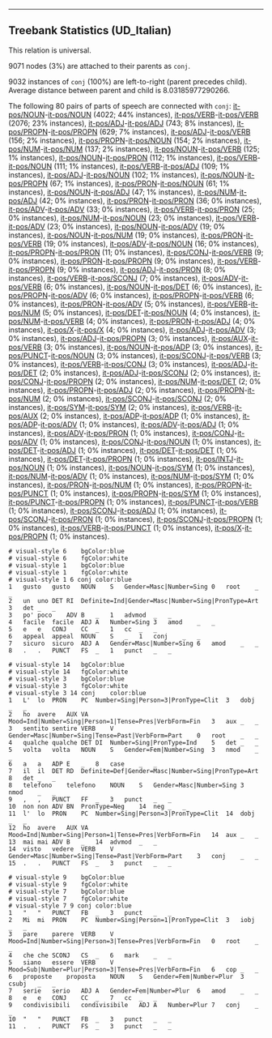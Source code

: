 

--------------------------------------------------------------------------------

## Treebank Statistics (UD_Italian)

This relation is universal.

9071 nodes (3%) are attached to their parents as `conj`.

9032 instances of `conj` (100%) are left-to-right (parent precedes child).
Average distance between parent and child is 8.03185977290266.

The following 80 pairs of parts of speech are connected with `conj`: [it-pos/NOUN]()-[it-pos/NOUN]() (4022; 44% instances), [it-pos/VERB]()-[it-pos/VERB]() (2076; 23% instances), [it-pos/ADJ]()-[it-pos/ADJ]() (743; 8% instances), [it-pos/PROPN]()-[it-pos/PROPN]() (629; 7% instances), [it-pos/ADJ]()-[it-pos/VERB]() (156; 2% instances), [it-pos/PROPN]()-[it-pos/NOUN]() (154; 2% instances), [it-pos/NUM]()-[it-pos/NUM]() (137; 2% instances), [it-pos/NOUN]()-[it-pos/VERB]() (125; 1% instances), [it-pos/NOUN]()-[it-pos/PRON]() (112; 1% instances), [it-pos/VERB]()-[it-pos/NOUN]() (111; 1% instances), [it-pos/VERB]()-[it-pos/ADJ]() (109; 1% instances), [it-pos/ADJ]()-[it-pos/NOUN]() (102; 1% instances), [it-pos/NOUN]()-[it-pos/PROPN]() (67; 1% instances), [it-pos/PRON]()-[it-pos/NOUN]() (61; 1% instances), [it-pos/NOUN]()-[it-pos/ADJ]() (47; 1% instances), [it-pos/NUM]()-[it-pos/ADJ]() (42; 0% instances), [it-pos/PRON]()-[it-pos/PRON]() (36; 0% instances), [it-pos/ADV]()-[it-pos/ADV]() (33; 0% instances), [it-pos/VERB]()-[it-pos/PRON]() (25; 0% instances), [it-pos/NUM]()-[it-pos/NOUN]() (23; 0% instances), [it-pos/VERB]()-[it-pos/ADV]() (23; 0% instances), [it-pos/NOUN]()-[it-pos/ADV]() (19; 0% instances), [it-pos/NOUN]()-[it-pos/NUM]() (19; 0% instances), [it-pos/PRON]()-[it-pos/VERB]() (19; 0% instances), [it-pos/ADV]()-[it-pos/NOUN]() (16; 0% instances), [it-pos/PROPN]()-[it-pos/PRON]() (11; 0% instances), [it-pos/CONJ]()-[it-pos/VERB]() (9; 0% instances), [it-pos/PRON]()-[it-pos/PROPN]() (9; 0% instances), [it-pos/VERB]()-[it-pos/PROPN]() (9; 0% instances), [it-pos/ADJ]()-[it-pos/PRON]() (8; 0% instances), [it-pos/VERB]()-[it-pos/SCONJ]() (7; 0% instances), [it-pos/ADV]()-[it-pos/VERB]() (6; 0% instances), [it-pos/NOUN]()-[it-pos/DET]() (6; 0% instances), [it-pos/PROPN]()-[it-pos/ADV]() (6; 0% instances), [it-pos/PROPN]()-[it-pos/VERB]() (6; 0% instances), [it-pos/PRON]()-[it-pos/ADV]() (5; 0% instances), [it-pos/VERB]()-[it-pos/NUM]() (5; 0% instances), [it-pos/DET]()-[it-pos/NOUN]() (4; 0% instances), [it-pos/NUM]()-[it-pos/VERB]() (4; 0% instances), [it-pos/PRON]()-[it-pos/ADJ]() (4; 0% instances), [it-pos/X]()-[it-pos/X]() (4; 0% instances), [it-pos/ADJ]()-[it-pos/ADV]() (3; 0% instances), [it-pos/ADJ]()-[it-pos/PROPN]() (3; 0% instances), [it-pos/AUX]()-[it-pos/VERB]() (3; 0% instances), [it-pos/NOUN]()-[it-pos/ADP]() (3; 0% instances), [it-pos/PUNCT]()-[it-pos/NOUN]() (3; 0% instances), [it-pos/SCONJ]()-[it-pos/VERB]() (3; 0% instances), [it-pos/VERB]()-[it-pos/CONJ]() (3; 0% instances), [it-pos/ADJ]()-[it-pos/DET]() (2; 0% instances), [it-pos/ADJ]()-[it-pos/SCONJ]() (2; 0% instances), [it-pos/CONJ]()-[it-pos/PROPN]() (2; 0% instances), [it-pos/NUM]()-[it-pos/DET]() (2; 0% instances), [it-pos/PROPN]()-[it-pos/ADJ]() (2; 0% instances), [it-pos/PROPN]()-[it-pos/NUM]() (2; 0% instances), [it-pos/SCONJ]()-[it-pos/SCONJ]() (2; 0% instances), [it-pos/SYM]()-[it-pos/SYM]() (2; 0% instances), [it-pos/VERB]()-[it-pos/AUX]() (2; 0% instances), [it-pos/ADP]()-[it-pos/ADP]() (1; 0% instances), [it-pos/ADP]()-[it-pos/ADV]() (1; 0% instances), [it-pos/ADV]()-[it-pos/ADJ]() (1; 0% instances), [it-pos/ADV]()-[it-pos/PRON]() (1; 0% instances), [it-pos/CONJ]()-[it-pos/ADV]() (1; 0% instances), [it-pos/CONJ]()-[it-pos/NOUN]() (1; 0% instances), [it-pos/DET]()-[it-pos/ADJ]() (1; 0% instances), [it-pos/DET]()-[it-pos/DET]() (1; 0% instances), [it-pos/DET]()-[it-pos/PROPN]() (1; 0% instances), [it-pos/INTJ]()-[it-pos/NOUN]() (1; 0% instances), [it-pos/NOUN]()-[it-pos/SYM]() (1; 0% instances), [it-pos/NUM]()-[it-pos/ADV]() (1; 0% instances), [it-pos/NUM]()-[it-pos/SYM]() (1; 0% instances), [it-pos/PRON]()-[it-pos/NUM]() (1; 0% instances), [it-pos/PROPN]()-[it-pos/PUNCT]() (1; 0% instances), [it-pos/PROPN]()-[it-pos/SYM]() (1; 0% instances), [it-pos/PUNCT]()-[it-pos/PROPN]() (1; 0% instances), [it-pos/PUNCT]()-[it-pos/VERB]() (1; 0% instances), [it-pos/SCONJ]()-[it-pos/ADJ]() (1; 0% instances), [it-pos/SCONJ]()-[it-pos/PRON]() (1; 0% instances), [it-pos/SCONJ]()-[it-pos/PROPN]() (1; 0% instances), [it-pos/VERB]()-[it-pos/PUNCT]() (1; 0% instances), [it-pos/X]()-[it-pos/PROPN]() (1; 0% instances).


~~~ conllu
# visual-style 6	bgColor:blue
# visual-style 6	fgColor:white
# visual-style 1	bgColor:blue
# visual-style 1	fgColor:white
# visual-style 1 6 conj	color:blue
1	gusto	gusto	NOUN	S	Gender=Masc|Number=Sing	0	root	_	_
2	un	uno	DET	RI	Definite=Ind|Gender=Masc|Number=Sing|PronType=Art	3	det	_	_
3	po'	poco	ADV	B	_	1	advmod	_	_
4	facile	facile	ADJ	A	Number=Sing	3	amod	_	_
5	e	e	CONJ	CC	_	1	cc	_	_
6	appeal	appeal	NOUN	S	_	1	conj	_	_
7	sicuro	sicuro	ADJ	A	Gender=Masc|Number=Sing	6	amod	_	_
8	.	.	PUNCT	FS	_	1	punct	_	_

~~~


~~~ conllu
# visual-style 14	bgColor:blue
# visual-style 14	fgColor:white
# visual-style 3	bgColor:blue
# visual-style 3	fgColor:white
# visual-style 3 14 conj	color:blue
1	L'	lo	PRON	PC	Number=Sing|Person=3|PronType=Clit	3	dobj	_	_
2	ho	avere	AUX	VA	Mood=Ind|Number=Sing|Person=1|Tense=Pres|VerbForm=Fin	3	aux	_	_
3	sentito	sentire	VERB	V	Gender=Masc|Number=Sing|Tense=Past|VerbForm=Part	0	root	_	_
4	qualche	qualche	DET	DI	Number=Sing|PronType=Ind	5	det	_	_
5	volta	volta	NOUN	S	Gender=Fem|Number=Sing	3	nmod	_	_
6	a	a	ADP	E	_	8	case	_	_
7	il	il	DET	RD	Definite=Def|Gender=Masc|Number=Sing|PronType=Art	8	det	_	_
8	telefono	telefono	NOUN	S	Gender=Masc|Number=Sing	3	nmod	_	_
9	,	,	PUNCT	FF	_	3	punct	_	_
10	non	non	ADV	BN	PronType=Neg	14	neg	_	_
11	l'	lo	PRON	PC	Number=Sing|Person=3|PronType=Clit	14	dobj	_	_
12	ho	avere	AUX	VA	Mood=Ind|Number=Sing|Person=1|Tense=Pres|VerbForm=Fin	14	aux	_	_
13	mai	mai	ADV	B	_	14	advmod	_	_
14	visto	vedere	VERB	V	Gender=Masc|Number=Sing|Tense=Past|VerbForm=Part	3	conj	_	_
15	.	.	PUNCT	FS	_	3	punct	_	_

~~~


~~~ conllu
# visual-style 9	bgColor:blue
# visual-style 9	fgColor:white
# visual-style 7	bgColor:blue
# visual-style 7	fgColor:white
# visual-style 7 9 conj	color:blue
1	"	"	PUNCT	FB	_	3	punct	_	_
2	Mi	mi	PRON	PC	Number=Sing|Person=1|PronType=Clit	3	iobj	_	_
3	pare	parere	VERB	V	Mood=Ind|Number=Sing|Person=3|Tense=Pres|VerbForm=Fin	0	root	_	_
4	che	che	SCONJ	CS	_	6	mark	_	_
5	siano	essere	VERB	V	Mood=Sub|Number=Plur|Person=3|Tense=Pres|VerbForm=Fin	6	cop	_	_
6	proposte	proposta	NOUN	S	Gender=Fem|Number=Plur	3	csubj	_	_
7	serie	serio	ADJ	A	Gender=Fem|Number=Plur	6	amod	_	_
8	e	e	CONJ	CC	_	7	cc	_	_
9	condivisibili	condivisibile	ADJ	A	Number=Plur	7	conj	_	_
10	"	"	PUNCT	FB	_	3	punct	_	_
11	.	.	PUNCT	FS	_	3	punct	_	_

~~~


